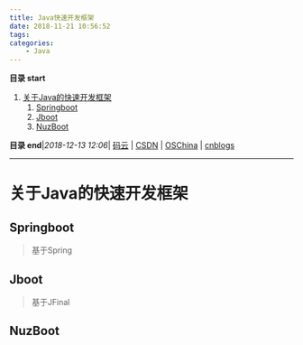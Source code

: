 ```yaml
---
title: Java快速开发框架
date: 2018-11-21 10:56:52
tags: 
categories: 
    - Java
---
```


**目录 start**
 
1. [关于Java的快速开发框架](#关于java的快速开发框架)
    1. [Springboot](#springboot)
    1. [Jboot](#jboot)
    1. [NuzBoot](#nuzboot)

**目录 end**|_2018-12-13 12:06_| [码云](https://gitee.com/gin9) | [CSDN](http://blog.csdn.net/kcp606) | [OSChina](https://my.oschina.net/kcp1104) | [cnblogs](http://www.cnblogs.com/kuangcp)
****************************************
# 关于Java的快速开发框架

## Springboot
> 基于Spring

## Jboot
> 基于JFinal

## NuzBoot
